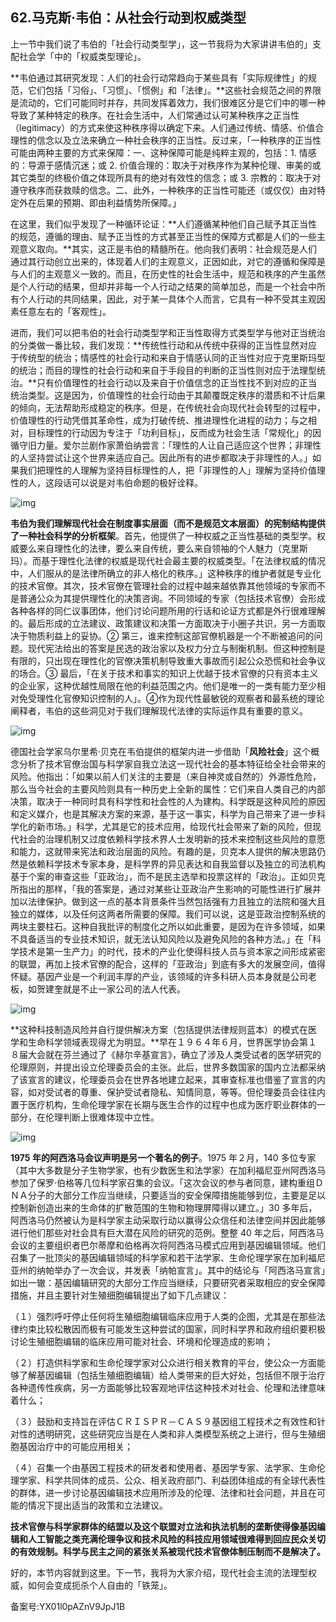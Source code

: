 ## 62.马克斯·韦伯：从社会行动到权威类型
上一节中我们说了韦伯的「社会行动类型学」，这一节我将为大家讲讲韦伯的」支配社会学「中的「权威类型理论」。


**韦伯通过其研究发现：人们的社会行动常趋向于某些具有「实际规律性」的规范，它们包括「习俗」、「习惯」、「惯例」和「法律」。**这些社会规范之间的界限是流动的，它们可能同时并存，共同发挥着效力，我们很难区分是它们中的哪一种导致了某种特定的秩序。在社会生活中，人们常通过认可某种秩序之正当性（legitimacy）的方式来使这种秩序得以确定下来。人们通过传统、情感、价值合理性的信念以及立法来确立一种社会秩序的正当性。反过来，「一种秩序的正当性可能由两种主要的方式来保障：一、这种保障可能是纯粹主观的，包括：1. 情感的：导源于感情沉迷；或 2. 价值合理的：取决于对秩序作为某种伦理、审美的或其它类型的终极价值之体现所具有的绝对有效性的信念；或 3. 宗教的：取决于对遵守秩序而获救赎的信念。二、此外，一种秩序的正当性可能还（或仅仅）由对特定外在后果的预期、即由利益情势所保障。」


在这里，我们似乎发现了一种循环论证：**人们遵循某种他们自己赋予其正当性的规范，遵循的理由、赋予正当性的方式甚至正当性的保障方式都是人们的一些主观意义取向。**其实，这正是韦伯的精髓所在。他向我们表明：社会规范是人们通过其行动创立出来的，体现着人们的主观意义，正因如此，对它的遵循和保障是与人们的主观意义一致的。而且，在历史性的社会生活中，规范和秩序的产生虽然是个人行动的结果，但却并非每一个人行动之结果的简单加总，而是一个社会中所有个人行动的共同结果，因此，对于某一具体个人而言，它具有一种不受其主观因素任意左右的「客观性」。


进而，我们可以把韦伯的社会行动类型学和正当性取得方式类型学与他对正当统治的分类做一番比较，我们发现：**传统性行动和从传统中获得的正当性显然对应于传统型的统治；情感性的社会行动和来自于情感认同的正当性对应于克里斯玛型的统治；而目的理性的社会行动和来自于手段目的判断的正当性则对应于法理型统治。**只有价值理性的社会行动以及来自于价值信念的正当性找不到对应的正当统治类型。这是因为，价值理性的社会行动由于其颠覆既定秩序的潜质和不计后果的倾向，无法帮助形成稳定的秩序。但是，在传统社会向现代社会转型的过程中，价值理性的行动凭借其革命性，成为打破传统、推进理性化进程的动力；与之相对，目标理性的行动因为专注于「功利目标」，反而成为社会生活「常规化」的因循守旧力量。爱尔兰剧作家萧伯纳尝言：「理性的人让自己适应这个世界；非理性的人坚持尝试让这个世界来适应自己。因此所有的进步都取决于非理性的人。」如果我们把理性的人理解为坚持目标理性的人，把「非理性的人」理解为坚持价值理性的人，这段话可以说是对韦伯命题的极好诠释。


![img](https://pic4.zhimg.com/v2-912a26a8bcd1ad7cd7081ee4df14b316.webp)

**韦伯为我们理解现代社会在制度事实层面（而不是规范文本层面）的宪制结构提供了一种社会科学的分析框架**。首先，他提供了一种权威之正当性基础的类型学。权威要么来自理性化的法律，要么来自传统，要么来自领袖的个人魅力（克里斯玛）。而基于理性化法律的权威是现代社会最主要的权威类型。「在法律权威的情况中，人们服从的是法律所确立的非人格化的秩序。」这种秩序的维护者就是专业化的技术官僚。其次，技术官僚在管理社会的过程中越来越依靠其他领域的专家而不是普通公众为其提供理性化的决策咨询。不同领域的专家（包括技术官僚）会形成各种各样的同仁议事团体，他们讨论问题所用的行话和论证方式都是外行很难理解的。最后形成的立法建议、政策建议和决策一方面取决于小圈子共识，另一方面取决于物质利益上的妥协。② 第三，谁来控制这部官僚机器是一个不断被追问的问题。现代宪法给出的答案是民选的政治家以及权力分立与制衡机制。但这种控制是有限的，只出现在理性化的官僚决策机制导致重大事故而引起公众恐慌和社会争议的场合。③ 最后，「在关于技术和事实的知识上优越于技术官僚的只有资本主义的企业家，这种优越性局限在他的利益范围之内。他们是唯一的一类有能力至少相对免受理性化官僚知识控制的人」。④作为现代性最敏锐的观察者和最系统的理论阐释者，韦伯的这些洞见对于我们理解现代法律的实际运作具有重要的意义。


![img](https://pic1.zhimg.com/v2-e2b5525545a2c444cef8535a2945287c.webp)

德国社会学家乌尔里希·贝克在韦伯提供的框架内进一步借助「**风险社会**」这个概念分析了技术官僚治国与科学家自我立法这一现代社会的基本特征给全社会带来的风险。他指出：「如果以前人们关注的主要是（来自神灵或自然的）外源性危险，那么当今社会的主要风险则具有一种历史上全新的属性：它们来自人类自己的内部决策，取决于一种同时具有科学性和社会性的人为建构。科学既是这种风险的原因和定义媒介，也是其解决方案的来源，基于这一事实，科学为自己带来了进一步科学化的新市场。」科学，尤其是它的技术应用，给现代社会带来了新的风险，但现代社会的治理机制又过度依赖科学技术界人士发明新的技术来控制这些风险的意愿和能力，这就带来宪法和政治层面的风险。有趣的是，贝克本人提供的解决思路仍然是依赖科学技术专家本身，是科学界的异见表达和自我监督以及独立的司法机构基于个案的审查这些「亚政治」，而不是民主选举和投票这样的「政治」。正如贝克所指出的那样，「我的答案是，通过对某些让亚政治产生影响的可能性进行扩展并加以法律保护。做到这一点的基本背景条件当然包括强有力且独立的法院和强大且独立的媒体，以及任何这两者所需要的保障。我们可以说，这是亚政治控制系统的两块主要柱石。这种自我批评的制度化之所以如此重要，是因为在许多领域，如果不具备适当的专业技术知识，就无法认知风险以及避免风险的各种方法。」在「科学技术是第一生产力」的时代，技术的产业化使得科技人员与资本家之间形成紧密的联盟，再加上技术官僚的配合，这样的「亚政治」到底有多大的发展空间，值得怀疑。基因产业是一个利润丰厚的产业，该领域的许多科研人员本身就是公司老板，如贺建奎就是不止一家公司的法人代表。


![img](https://pic1.zhimg.com/v2-1ba78d4307479af16af820b3e9f92261.webp)

**这种科技制造风险并自行提供解决方案（包括提供法律规则蓝本）的模式在医学和生命科学领域表现得尤为明显。**早在１９６４年６月，世界医学协会第１８届大会就在芬兰通过了《赫尔辛基宣言》，确立了涉及人类受试者的医学研究的伦理原则，并提出设立伦理委员会的主张。此后，世界多数国家的国内立法都采纳了该宣言的建议，伦理委员会在世界各地建立起来，其审查标准也借鉴了宣言的内容，如对受试者的尊重、保护受试者隐私、知情同意，等等。但伦理委员会往往内置于医疗机构，生命伦理学家在长期与医生合作的过程中也成为医疗职业群体的一部分，在伦理判断上很难体现中立性。


![img](https://pic3.zhimg.com/v2-e184f6a44e7036647da3a649a746e600.webp)

**1975 年的阿西洛马会议声明是另一个著名的例子**。1975 年２月，140 多位专家（其中大多数是分子生物学家，也有少数医生和法学家）在加利福尼亚州阿西洛马参加了保罗·伯格等几位科学家召集的会议。「这次会议的参与者同意，建构重组ＤＮＡ分子的大部分工作应当继续，只要适当的安全保障措施能够到位，主要是足以控制新创造出来的生命体的扩散范围的生物和物理屏障得以建立。」30 多年后，阿西洛马仍然被认为是科学家主动采取行动以赢得公众信任和法律空间并因此能够进行他们那些对社会具有巨大潜在风险的研究的范例。整整 40 年之后，阿西洛马会议的主要组织者巴尔蒂摩和伯格再次将阿西洛马模式应用到基因编辑领域。他们召集了一批顶尖的基因编辑领域的科学家和若干法学家、生命伦理学家在加利福尼亚州的纳帕举办了一次会议，并发表「纳帕宣言」。其中的结论与「阿西洛马宣言」如出一辙：基因编辑研究的大部分工作应当继续，只要研究者采取相应的安全保障措施，并且主要针对生殖细胞编辑提出了如下几点建议：


（１）强烈呼吁停止任何将生殖细胞编辑临床应用于人类的企图，尤其是在那些法律约束比较松散因而极有可能发生这种尝试的国家，同时科学界和政府组织要积极讨论生殖细胞编辑的临床应用可能对社会、环境和伦理造成的影响；


（２）打造供科学家和生命伦理学家对公众进行相关教育的平台，使公众一方面能够了解基因编辑（包括生殖细胞编辑）给人类带来的巨大好处，包括但不限于治疗各种遗传性疾病，另一方面能够比较客观地评估这种技术对社会、伦理和法律意味着什么；


（３）鼓励和支持旨在评估ＣＲＩＳＰＲ－ＣＡＳ９基因组工程技术之有效性和针对性的透明研究，这些研究应当是在人类和非人类模型系统之上进行，但与生殖细胞基因治疗中的可能应用相关；


（４）召集一个由基因工程技术的研发者和使用者、基因学专家、法学家、生命伦理学家、科学共同体的成员、公众、相关政府部门、利益团体组成的有全球代表性的群体，进一步讨论基因编辑技术应用所涉及的伦理、法律和社会问题，并且在可能的情况下提出适当的政策和立法建议。


**技术官僚与科学家群体的结盟以及这个联盟对立法和执法机制的垄断使得像基因编辑和人工智能之类充满伦理争议和技术风险的科技应用领域很难得到回应民众关切的有效规制。科学与民主之间的紧张关系被现代技术官僚体制压制而不是解决了。**


好的，本节内容就到这里。下一节，我将为大家介绍，现代社会主流的法理型权威，如何会变成扼杀个人自由的「铁笼」。


备案号:YX01l0pAZnV9JpJ1B

